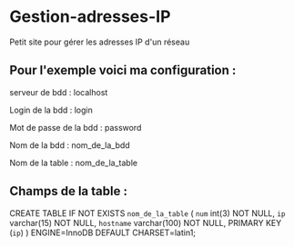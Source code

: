 Gestion-adresses-IP
===================

Petit site pour gérer les adresses IP d'un réseau

Pour l'exemple voici ma configuration :
-------------------------------------

serveur de bdd          : localhost

Login de la bdd         : login

Mot de passe de la bdd  : password

Nom de la bdd           : nom_de_la_bdd

Nom de la table         : nom_de_la_table

Champs de la table :
------------------

CREATE TABLE IF NOT EXISTS `nom_de_la_table` (
  `num` int(3) NOT NULL,
  `ip` varchar(15) NOT NULL,
  `hostname` varchar(100) NOT NULL,
  PRIMARY KEY (`ip`)
) ENGINE=InnoDB DEFAULT CHARSET=latin1;